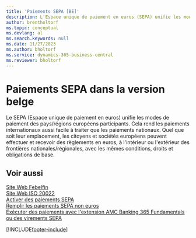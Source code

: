```yaml
---
title: 'Paiements SEPA [BE]'
description: L'Espace unique de paiement en euros (SEPA) unifie les modes de paiement dans les pays/régions européens participants et les paiements internationaux sont aussi faciles à traiter que les paiements nationaux.
author: brentholtorf
ms.topic: conceptual
ms.devlang: al
ms.search.keywords: null
ms.date: 11/27/2023
ms.author: bholtorf
ms.service: dynamics-365-business-central
ms.reviewer: bholtorf
---
```

# <a name="sepa-payments-in-the-belgian-version"></a>Paiements SEPA dans la version belge

Le SEPA (Espace unique de paiement en euros) unifie les modes de paiement des pays/régions européens participants. Cela rend les paiements internationaux aussi facile à traiter que les paiements nationaux. Quel que soit leur emplacement, les citoyens et sociétés européens peuvent effectuer et recevoir des règlements en euros, à l'intérieur ou l'extérieur des frontières nationales/régionales, avec les mêmes conditions, droits et obligations de base.  

## <a name="see-also"></a>Voir aussi

[Site Web Febelfin](https://go.microsoft.com/fwlink/?LinkId=275119)   
[Site Web ISO 20022](https://go.microsoft.com/fwlink/?LinkId=275120)   
[Activer des paiements SEPA](belgian-electronic-payments.md#activate-sepa-payments-in-the-belgian-version)   
[Remplir les paiements SEPA non euros](/dynamics365/business-central/LocalFunctionality/Belgium/belgian-electronic-payments#file-non-euro-sepa-payments)  
[Exécuter des paiements avec l'extension AMC Banking 365 Fundamentals ou des virements SEPA](../../finance-make-payments-with-bank-data-conversion-service-or-sepa-credit-transfer.md)  

[!INCLUDE[footer-include](../../includes/footer-banner.md)]
